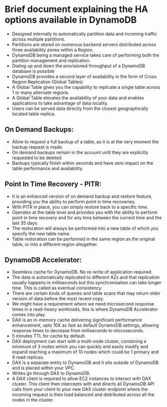 # Brief document explaining the HA options available in DynamoDB

- Designed internally to automatically partition data and incoming traffic across
  multiple partitions.
- Partitions are stored on numerous backend servers distributed across three
  availability zones within a Region.
- DynamoDB being a managed service takes care of performing both the partition
  management and replication.
- Dialing up and down the provisioned throughput of a DynamoDB database is possible
- DynamoDB provides a second layer of availability in the form of Cross Region
  Replication (Global Tables)
- A Global Table gives you the capability to replicate a single table across 1 or
  many alternate regions.
- A Global Table elevates the availability of your data and enables applications
  to take advantage of data locality.
- Users can be served data directly from the closest geographically located table
  replica.

## On Demand Backups:
- Allow to request a full backup of a table, as it is at the very moment the backup
  request is made.
- On demand backups remain in the account until they are explicitly requested to be deleted
- Backups typically finish within seconds and have zero impact on the table performance
  and availability.

## Point In Time Recovery - PITR:
- It is an enhanced version of on demand backup and restore feature, providing you
  the ability to perform point in time recoveries.
- With PITR in place, you can simply restore back to a specific time.
- Operates at the table level and provides you with the ability to perform point
  in time recovery and for any time between the current time and the last 35 days.
- The restoration will always be performed into a new table of which you specify
  the new table name.
- Table restoration can be performed in the same region as the original table, or
  into a different region altogether.

## DynamoDB Accelerator:
- Seamless cache for DynamoDB. No re-write of application required.
- The data is automatically replicated to different AZs and that replication usually
  happens in milliseconds but this synchronisation can take longer time. This is
  called as eventual consistency.
- There are certain kinds of queries and table scans that may return older version
  of data before the most recent copy.
- We might have a requirement where we need microsecond response times in a read-heavy
  workloads, this is where DynamoDB Accelerator comes into play.
- DAX is an in-memory cache delivering significant performance enhancement, upto
  10X as fast as default DynamoDB settings, allowing response times to decrease
  from milliseconds to microseconds.
- 5 minutes TTL for cache by default.
- DAX deployment can start with a multi-node cluster, containing a minimum of 3 nodes
  which you can quickly and easily modify and expand reaching a maximum of 10 nodes
  which could be 1 primary and 9 read replicas.
- DAX is a separate entity to DynamoDB and it sits outside of DynamoDB and is placed
  within your VPC.
- Writes go through DAX to DynamoDB.
- A DAX client is required to allow EC2 instances to interact with DAX cluster.
  This client then intercepts with and directs all DynamoDB API calls from your
  client to your new DAX cluster endpoint where the incoming request is then load
  balanced and distributed across all the nodes in the cluster.
